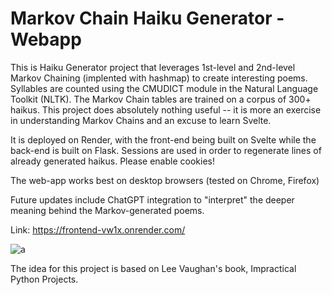 # Markov Chain Haiku Generator - Webapp
This is Haiku Generator project that leverages 1st-level and 2nd-level Markov Chaining (implented with hashmap) to create interesting poems.
Syllables are counted using the CMUDICT module in the Natural Language Toolkit (NLTK). The Markov Chain tables are trained on a corpus of 300+ haikus.
This project does absolutely nothing useful -- it is more an exercise in understanding Markov Chains and an excuse to learn Svelte.

It is deployed on Render, with the front-end being built on Svelte while the back-end is built on Flask. 
Sessions are used in order to regenerate lines of already generated haikus. Please enable cookies! 

The web-app works best on desktop browsers (tested on Chrome, Firefox)

Future updates include ChatGPT integration to "interpret" the deeper meaning behind the Markov-generated poems.

Link: https://frontend-vw1x.onrender.com/

![a](https://github.com/kevinluk1/HaikuGenerator/assets/71728686/5a20d0a3-b71d-49e4-be94-6cdc179ddcd4)


The idea for this project is based on Lee Vaughan's book, Impractical Python Projects. 


